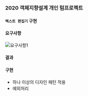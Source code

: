 ### 2020 객체지향설계 개인 텀프로젝트

#### `텍스트 편집기` 구현

#### 요구사항
![요구사항1](./객설.png=200x)

#### 결과

#### 구현
- 하나 이상의 디자인 패턴 적용
- 예외처리
